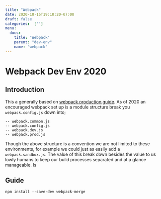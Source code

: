 ```yaml
---
title: "Webpack"
date: 2020-10-15T19:10:20-07:00
draft: false
categories:  ['']
menu:
  docs:
    title: "Webpack"
    parent: "dev-env"
    name: "webpack"
---
```


# Webpack Dev Env 2020 

## Introduction

This a generally based on [webpack production guide](https://webpack.js.org/guides/production/). As of 2020 an encouraged webpack set up is a module structure break you `webpack.config.js` down into; 

```text
-- webpack.common.js
-- webpack.config.js
-- webpack.dev.js
-- webpack.prod.js
```

Though the above structure is a convention we are not limited to these environments, for example we could just as easily add a `webpack.sandbox.js`. The value of this break down besides the value to us lowly humans to keep our build processes separated and at a glance manageable. Is 

## Guide 

```shell 
npm install --save-dev webpack-merge

```